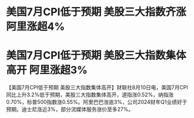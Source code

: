 # 美国7月CPI低于预期 美股三大指数齐涨 阿里涨超4%

# 美国7月CPI低于预期 美股三大指数集体高开 阿里涨超3%

【美国7月CPI低于预期
美股三大指数集体高开】财联社8月10日电，美国7月CPI同比上升3.2%低于预期，美股三大指数集体高开，道指涨0.52%，纳指涨0.70%，标普500指数涨0.55%。阿里巴巴涨逾3%，公司2024财年Q1业绩好于预期。迪士尼涨近3%，部分流媒体服务涨价至多27%。

